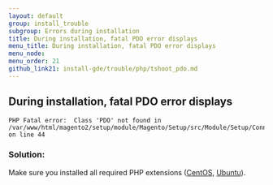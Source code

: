 ```yaml
---
layout: default
group: install_trouble
subgroup: Errors during installation
title: During installation, fatal PDO error displays
menu_title: During installation, fatal PDO error displays
menu_node: 
menu_order: 21
github_link21: install-gde/trouble/php/tshoot_pdo.md
---
```


<h2 id="install-trouble-pdo">During installation, fatal PDO error displays</h2>

	PHP Fatal error:  Class 'PDO' not found in /var/www/html/magento2/setup/module/Magento/Setup/src/Module/Setup/ConnectionFactory.php on line 44

### Solution:

Make sure you installed all required PHP extensions (<a href="{{ site.gdeurl21 }}install-gde/prereq/php-centos.html">CentOS</a>, <a href="{{ site.gdeurl21 }}install-gde/prereq/php-ubuntu.html">Ubuntu</a>). 

